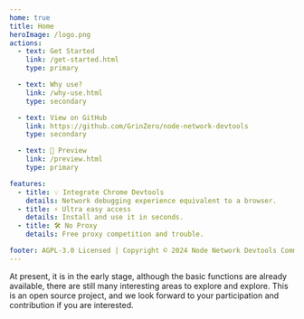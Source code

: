```yaml
---
home: true
title: Home
heroImage: /logo.png
actions:
  - text: Get Started
    link: /get-started.html
    type: primary

  - text: Why use?
    link: /why-use.html
    type: secondary

  - text: View on GitHub
    link: https://github.com/GrinZero/node-network-devtools
    type: secondary

  - text: 🎉 Preview
    link: /preview.html
    type: primary

features:
  - title: 💡 Integrate Chrome Devtools
    details: Network debugging experience equivalent to a browser.
  - title: ⚡️ Ultra easy access
    details: Install and use it in seconds.
  - title: 🛠️ No Proxy
    details: Free proxy competition and trouble.

footer: AGPL-3.0 Licensed | Copyright © 2024 Node Network Devtools Community
---
```


At present, it is in the early stage, although the basic functions are already available, there are still many interesting areas to explore and explore.
This is an open source project, and we look forward to your participation and contribution if you are interested.
